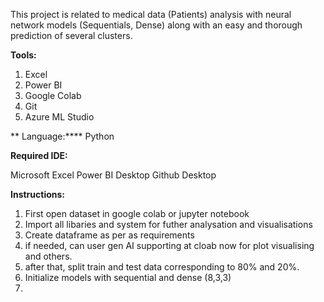 This project is related to medical data (Patients)  analysis with neural network models (Sequentials, Dense) along with an easy and thorough prediction of several clusters.

**Tools:**

1) Excel
2) Power BI
3) Google Colab
4) Git
5) Azure ML Studio

 ** Language:****
   Python

**Required IDE:**

Microsoft Excel
Power BI Desktop
Github Desktop

**Instructions:**
1) First open dataset in google colab or jupyter notebook
2) Import all libaries and system for futher analysation and visualisations
3) Create dataframe as per as requirements
4) if needed, can user gen AI supporting at cloab now for plot visualising and others.
5) after that, split train and test data corresponding to 80% and 20%.
6) Initialize models with sequential and dense (8,3,3)
7) 








